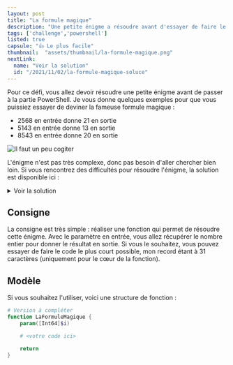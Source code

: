 ```yaml
---
layout: post
title: "La formule magique"
description: "Une petite énigme a résoudre avant d'essayer de faire le script le plus court possible pour la résoudre"
tags: ['challenge','powershell']
listed: true
capsule: "👍 Le plus facile"
thumbnail:  "assets/thumbnail/la-formule-magique.png"
nextLink:
  name: "Voir la solution"
  id: "/2021/11/02/la-formule-magique-soluce"
---
```


Pour ce défi, vous allez devoir résoudre une petite énigme avant de passer à la partie PowerShell. Je vous donne quelques exemples pour que vous puissiez essayer de deviner la fameuse formule magique :

- 2568 en entrée donne 21 en sortie
- 5143 en entrée donne 13 en sortie
- 8543 en entrée donne 20 en sortie

![Il faut un peu cogiter](https://media.giphy.com/media/d3mlE7uhX8KFgEmY/giphy.gif)

L'énigme n'est pas très complexe, donc pas besoin d'aller chercher bien loin. Si vous rencontrez des difficultés pour résoudre l'énigme, la solution est disponible ici :

<details>
  <summary>Voir la solution</summary>
  <p>Il suffit d'additionner les chiffres qui composent le nombre entre eux. Pour reprendre le premier exemple : <b>2568 devient 21</b> parce que 2+5+6+8 = 21</p>
</details>

## Consigne

La consigne est très simple : réaliser une fonction qui permet de résoudre cette énigme. Avec le paramètre en entrée, vous allez récupérer le nombre entier pour donner le résultat en sortie. Si vous le souhaitez, vous pouvez essayer de faire le code le plus court possible, mon record étant à 31 caractères (uniquement pour le cœur de la fonction).

## Modèle

Si vous souhaitez l'utiliser, voici une structure de fonction :

```powershell
# Version à compléter
function LaFormuleMagique {
    param([Int64]$i)

    # <votre code ici>

    return 
}
```
